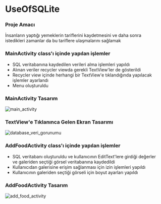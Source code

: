 # UseOfSQLite

### Proje Amacı 

  İnsanların yaptığı yemeklerin tariflerini kaydetmesini ve daha sonra istedikleri zamanlar da bu tariflere ulaşmalarını sağlamak
  

### MainActivity class'ı içinde yapılan işlemler
- SQL veritabanına kaydedilen verileri alma işlemleri yapıldı
- Alınan veriler recycler viewda gerekli TextView'ler de gösterildi
- Recycler view içinde herhangi bir TextView'e tıklandığında yapılacak işlemler ayarlandı
- Menu oluşturuldu


### MainActivity Tasarım
![main_activity](https://user-images.githubusercontent.com/76566952/160411294-17ac10f9-94d9-4fc5-8a90-0536352d43bf.png)


### TextView'e Tıklanınca Gelen Ekran Tasarımı
![database_veri_gorunumu](https://user-images.githubusercontent.com/76566952/160412076-f17597ac-91b1-4db6-a0a7-df44c7397652.png)


### AddFoodActivity class'ı içinde yapılan işlemler
- SQL veritabanı oluşturuldu ve kullanıcının EditText'lere girdiği değerler ve galeriden seçtiği görsel veritabanına kaydedildi
- Kullanıcıdan galerisine erişim sağlanması için izin işlemleri yapıldı
- Kullanıcının galeriden seçtiği görseli için boyut ayarları yapıldı


### AddFoodActivity Tasarım
![add_food_activity](https://user-images.githubusercontent.com/76566952/160411409-f9f9d191-9997-4cdd-bf14-06768e1d5415.png)
